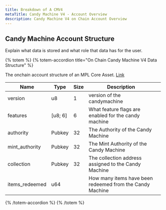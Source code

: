 ```yaml
---
title: Breakdown of A CMV4
metaTitle: Candy Machine V4 - Account Overview
description: Candy Machine V4 on Chain Account Overview
---
```


## Candy Machine Account Structure

Explain what data is stored and what role that data has for the user.

{% totem %}
{% totem-accordion title="On Chain Candy Machine V4 Data Structure" %}

The onchain account structure of an MPL Core Asset. [Link](https://github.com/metaplex-foundation/mpl-core/blob/ce5d16f2de3c0038caae81a8c6496420b1a0462a/programs/mpl-core/src/state/asset.rs#L19)

| Name           | Type    | Size | Description                                              |     |
| -------------- | ------- | ---- | -------------------------------------------------------- | --- |
| version        | u8      | 1    | version of the candymachine                              |     |
| features       | [u8; 6] | 6    | What feature flags are enabled for the candy machine     |     |
| authority      | Pubkey  | 32   | The Authority of the Candy Machine                       |     |
| mint_authority | Pubkey  | 32   | The Mint Authority of the Candy Machine                  |     |
| collection     | Pubkey  | 32   | The collection address assigned to the Candy Machine     |     |
| items_redeemed | u64     |      | How many items have been redeemed from the Candy Machine |     |

{% /totem-accordion %}
{% /totem %}
